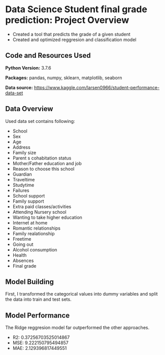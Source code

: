 # Data Science Student final grade prediction: Project Overview
* Created a tool that predicts the grade of a given student
* Created and optimized reggresion and classification  model

## Code and Resources Used
**Python Version:** 3.7.6  

**Packages:** pandas, numpy, sklearn, matplotlib, seaborn

**Data source:** https://www.kaggle.com/larsen0966/student-performance-data-set

## Data Overview
Used data set contains following:

* School	
* Sex 
* Age	
* Address	
* Family size	
* Parent s cohabitation status	
* Mother/Father education	and job	
* Reason to choose this school	
* Guardian	
* Traveltime	
* Studytime	
* Failures
* School support	
* Family support
* Extra paid classes/activities	
* Attending Nursery school	
* Wanting to take higher education	
* Internet at home
* Romantic relationships
* Family realationship	
* Freetime
* Going out
* Alcohol consumption
* Health
* Absences	
* Final grade


## Model Building
First, I transformed the categorical values into dummy variables and split the data into train and test sets.


## Model Performance
The Ridge reggresion model far outperformed the other approaches.
* R2: 0.37256703525014867 
* MSE: 9.222150795494857 
* MAE: 2.129396817449551


